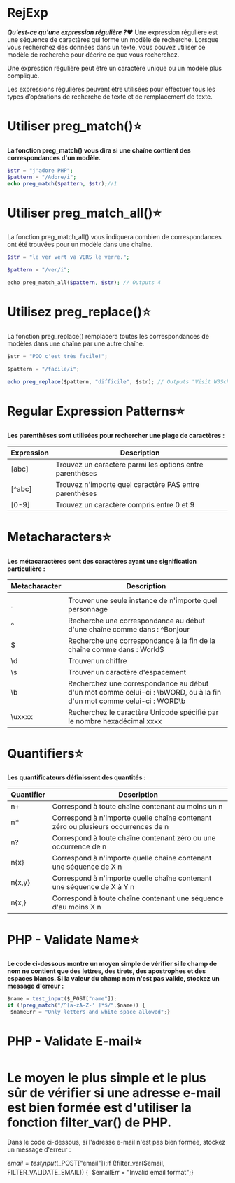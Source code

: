 # RejExp

***Qu'est-ce qu'une expression régulière ?❤***
Une expression régulière est une séquence de caractères qui forme un modèle de recherche. Lorsque vous recherchez des données dans un texte, vous pouvez utiliser ce modèle de recherche pour décrire ce que vous recherchez.

Une expression régulière peut être un caractère unique ou un modèle plus compliqué.

Les expressions régulières peuvent être utilisées pour effectuer tous les types d’opérations de recherche de texte et de remplacement de texte.

# Utiliser preg_match()⭐

**La fonction preg_match() vous dira si une chaîne contient des correspondances d'un modèle.**

```php
$str = "j'adore PHP";
$pattern = "/Adore/i";
echo preg_match($pattern, $str);//1
```

# Utiliser preg_match_all()⭐

La fonction preg_match_all() vous indiquera combien de correspondances ont été trouvées pour un modèle dans une chaîne.

```php
$str = "le ver vert va VERS le verre.";

$pattern = "/ver/i";

echo preg_match_all($pattern, $str); // Outputs 4
```

# Utilisez preg_replace()⭐

La fonction preg_replace() remplacera toutes les correspondances de modèles dans une chaîne par une autre chaîne.

```jsx
$str = "POO c'est très facile!";

$pattern = "/facile/i";

echo preg_replace($pattern, "difficile", $str); // Outputs "Visit W3Schools!"
```

# Regular Expression Patterns⭐

**Les parenthèses sont utilisées pour rechercher une plage de caractères :**

| Expression | Description |
| --- | --- |
| [abc] | Trouvez un caractère parmi les options entre parenthèses |
| [^abc] | Trouvez n'importe quel caractère PAS entre parenthèses |
| [0-9] | Trouvez un caractère compris entre 0 et 9 |

# Metacharacters⭐

**Les métacaractères sont des caractères ayant une signification particulière :**

| Metacharacter | Description |
| --- | --- |
| | | Trouvez une correspondance pour l'un des modèles séparés par | comme dans : chat|chien|poisson |
| . | Trouver une seule instance de n'importe quel personnage |
| ^ | Recherche une correspondance au début d'une chaîne comme dans : ^Bonjour |
| $ | Recherche une correspondance à la fin de la chaîne comme dans : World$ |
| \d | Trouver un chiffre |
| \s | Trouver un caractère d'espacement |
| \b | Recherchez une correspondance au début d'un mot comme celui-ci : \bWORD, ou à la fin d'un mot comme celui-ci : WORD\b |
| \uxxxx | Recherchez le caractère Unicode spécifié par le nombre hexadécimal xxxx |

# Quantifiers⭐

**Les quantificateurs définissent des quantités :**

| Quantifier | Description |
| --- | --- |
| n+ | Correspond à toute chaîne contenant au moins un n |
| n* | Correspond à n'importe quelle chaîne contenant zéro ou plusieurs occurrences de n |
| n? | Correspond à toute chaîne contenant zéro ou une occurrence de n |
| n{x} | Correspond à n'importe quelle chaîne contenant une séquence de X n |
| n{x,y} | Correspond à n'importe quelle chaîne contenant une séquence de X à Y n |
| n{x,} | Correspond à toute chaîne contenant une séquence d'au moins X n |

# PHP - Validate Name⭐

**Le code ci-dessous montre un moyen simple de vérifier si le champ de nom ne contient que des lettres, des tirets, des apostrophes et des espaces blancs. Si la valeur du champ nom n'est pas valide, stockez un message d'erreur :**

```jsx
$name = test_input($_POST["name"]);
if (!preg_match("/^[a-zA-Z-' ]*$/",$name)) { 
 $nameErr = "Only letters and white space allowed";}
```

# PHP - Validate E-mail⭐

# Le moyen le plus simple et le plus sûr de vérifier si une adresse e-mail est bien formée est d'utiliser la fonction filter_var() de PHP.
Dans le code ci-dessous, si l'adresse e-mail n'est pas bien formée, stockez un message d'erreur :

$email = test_input($_POST["email"]);if (!filter_var($email, FILTER_VALIDATE_EMAIL)) {  $emailErr = "Invalid email format";}
